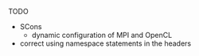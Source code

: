 TODO

- SCons
  - dynamic configuration of MPI and OpenCL
- correct using namespace statements in the headers
